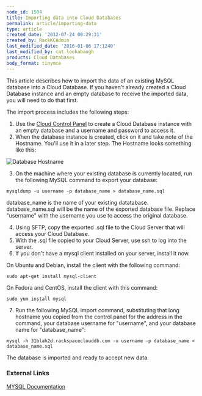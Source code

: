 ```yaml
---
node_id: 1504
title: Importing data into Cloud Databases
permalink: article/importing-data
type: article
created_date: '2012-07-24 00:29:31'
created_by: RackKCAdmin
last_modified_date: '2016-01-06 17:1240'
last_modified_by: cat.lookabaugh
products: Cloud Databases
body_format: tinymce
---
```


This article describes how to import the data of an existing MySQL
database into a Cloud Database. If you haven't already created a Cloud
Database instance and an empty database to receive the imported data,
you will need to do that first.

The import process includes the following steps:

1.  Use the [Cloud Control Panel](http://mycloud.rackspace.com) to
    create a Cloud Database instance with an empty database and a
    username and password to access it.
2.  When the database instance is created, click on it and take note of
    the Hostname. You'll use it in a later step. The Hostname looks
    something like this:

![Database
Hostname](http://c691244.r44.cf2.rackcdn.com/Hostname%20of%20Database.png)

3.  On the machine where your existing database is currently located,
    run the following MySQL command to export your database:

<!-- -->

    mysqldump -u username -p database_name > database_name.sql

database\_name is the name of your existing datatabase.
database\_name.sql will be the name of the exported database file.
 Replace "username" with the username you use to access the original
database.

4.  Using SFTP, copy the exported .sql file to the Cloud Server that
    will access your Cloud Database.
5.  With the .sql file copied to your Cloud Server, use ssh to log into
    the server.
6.  If you don't have a mysql client installed on your server, install
    it now.

On Ubuntu and Debian, install the client with the following command:

    sudo apt-get install mysql-client

On Fedora and CentOS, install the client with this command:

    sudo yum install mysql

7.  Run the following MySQL import command, substituting that long
    hostname you copied from the control panel for the address in the
    command, your database username for "username", and your database
    name for "database\_name":

<!-- -->

    mysql -h 31blah2d.rackspaceclouddb.com -u username -p database_name < database_name.sql

The database is imported and ready to accept new data.

### External Links

[MYSQL Documentation](http://dev.mysql.com/doc/)

